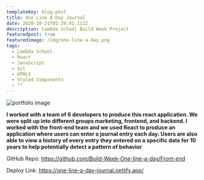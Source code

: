 ```yaml
---
templateKey: blog-post
title: One Line A Day Journal
date: 2020-10-21T02:29:41.111Z
description: Lambda School Build Week Project
featuredpost: true
featuredimage: /img/one-line-a-day.png
tags:
  - Lambda School
  - React
  - JavaScript
  - Git
  - HTML5
  - Styled Components
  - ""
---
```

![portfolio image](/img/one-line-a-day.png "portfolio sign up/login page")

**I worked with a team of 6 developers to produce this react application. We were split up into different groups marketing, frontend, and backend. I worked with the front-end team and we used React to produce an application where users can enter a journal entry each day. Users are also able to view a history of every entry they entered on a specific date for 10 years to help potentially detect a pattern of behavior**

GitHub Repo: <https://github.com/Build-Week-One-line-a-day/Front-end>

Deploy Link: <https://one-line-a-day-journal.netlify.app/>